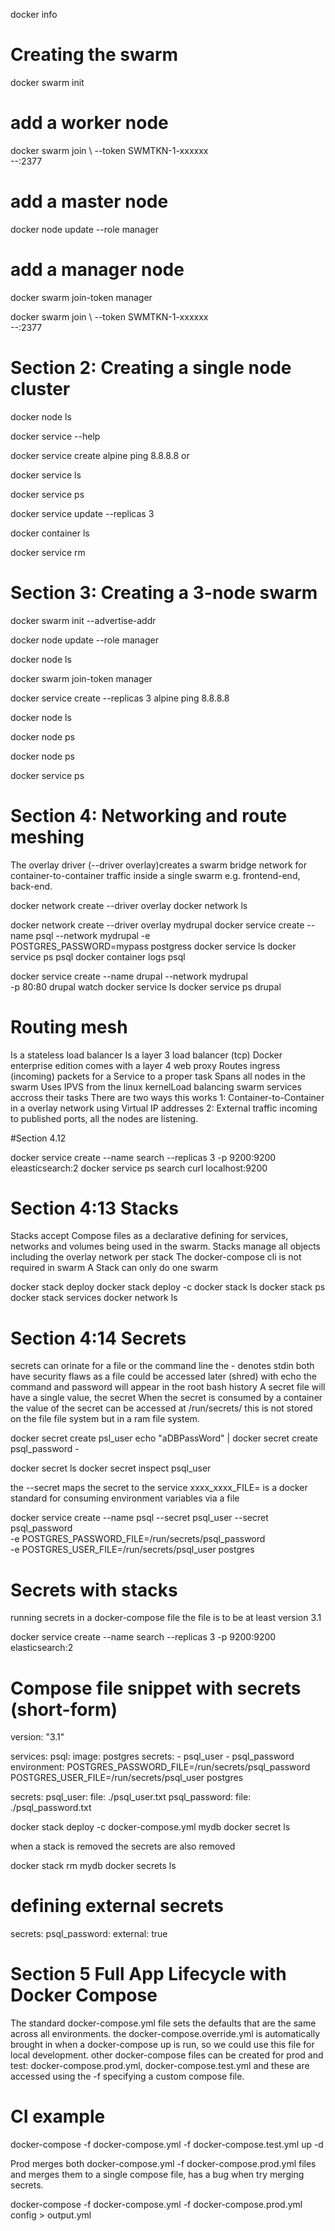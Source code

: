 
docker info

# Creating the swarm

docker swarm init

# add a worker node
docker swarm join \ 
	--token SWMTKN-1-xxxxxx \
	--<master-ip-addr>:2377

# add a master node
docker node update --role manager <node-id>

# add a manager node
docker swarm join-token manager

docker swarm join \ 
	--token SWMTKN-1-xxxxxx \
	--<master-ip-addr>:2377

# Section 2: Creating a single node cluster
docker node ls

docker service --help

docker service create alpine ping 8.8.8.8
<service-id> or <service-name>

docker service ls

docker service ps <service-id>

docker service update <service-id> --replicas 3

docker container ls

docker service rm <service-id>

# Section 3: Creating a 3-node swarm
docker swarm init --advertise-addr <ip-address>

docker node update --role manager <worker-node-id>

docker node ls

docker swarm join-token manager

docker service create --replicas 3 alpine ping 8.8.8.8

docker node ls

docker node ps

docker node ps <node-id>

docker service ps <service-id>

# Section 4: Networking and route meshing
The overlay driver (--driver overlay)creates a swarm bridge 
network for container-to-container
traffic inside a single swarm e.g. frontend-end, back-end.

docker network create --driver overlay <network-name>
docker network ls

docker network create --driver overlay mydrupal
docker service create --name psql --network mydrupal -e \
	POSTGRES_PASSWORD=mypass postgress
docker service ls
docker service ps psql
docker container logs psql

docker service create --name drupal --network mydrupal \
	-p 80:80 drupal
watch docker service ls
docker service ps drupal

# Routing mesh
Is a stateless load balancer
Is a layer 3 load balancer (tcp)
Docker enterprise edition comes with a layer 4 web proxy
Routes ingress (incoming) packets for a Service to a proper task
Spans all nodes in the swarm
Uses IPVS from the linux kernelLoad balancing swarm services accross their tasks
There are two ways this works
1: Container-to-Container in a overlay network using Virtual IP addresses
2: External traffic incoming to published ports, all the nodes are listening.

#Section 4.12

docker service create --name search --replicas 3 -p 9200:9200 eleasticsearch:2
docker service ps search
curl localhost:9200

# Section 4:13 Stacks
Stacks accept Compose files as a declarative defining for services, 
networks and volumes 
being used in the swarm.
Stacks manage all objects including the overlay network per stack
The docker-compose cli is not required in swarm
A Stack can only do one swarm

docker stack deploy
docker stack deploy -c <compose-file> <stack-name>
docker stack ls
docker stack ps <stack-name>
docker stack services <service-name>
docker network ls

# Section 4:14 Secrets
secrets can orinate for a file or the command line the - denotes stdin
both have security flaws as a file could be accessed later (shred) with
echo the command and password will appear in the root bash history
A secret file will have a single value, the secret
When the secret is consumed by a container the value of the secret
can be accessed at /run/secrets/<secret> this is not stored on the file
file system but in a ram file system.

docker secret create psl_user <secret-file>
echo "aDBPassWord" | docker secret create psql_password -

docker secret ls
docker secret inspect psql_user

the --secret maps the secret to the service
xxxx_xxxx_FILE= is a docker standard for consuming environment variables via
a file

docker service create --name psql --secret psql_user --secret psql_password \
	-e POSTGRES_PASSWORD_FILE=/run/secrets/psql_password \
	-e POSTGRES_USER_FILE=/run/secrets/psql_user postgres

# Secrets with stacks
running secrets in a docker-compose file the file is to be at least version 3.1

docker service create --name search --replicas 3 -p 9200:9200 elasticsearch:2

# Compose file snippet with secrets (short-form)
version: "3.1"

services:
	psql:
		image: postgres
		secrets:
			- psql_user
			- psql_password
		environment:
			POSTGRES_PASSWORD_FILE=/run/secrets/psql_password
			POSTGRES_USER_FILE=/run/secrets/psql_user postgres

secrets:
	psql_user:
		file: ./psql_user.txt
	psql_password:
		file: ./psql_password.txt

docker stack deploy -c docker-compose.yml mydb
docker secret ls

when a stack is removed the secrets are also removed

docker stack rm mydb
docker secrets ls

# defining external secrets
secrets:
	psql_password:
		external: true

# Section 5 Full App Lifecycle with Docker Compose
The standard docker-compose.yml file sets the defaults that are the same
across all environments.
the docker-compose.override.yml is automatically brought in when a docker-compose up is 
run, so we could use this file for local development.
other docker-compose files can be created for prod and test: docker-compose.prod.yml,
docker-compose.test.yml and these are accessed using the -f specifying a custom compose
file.

# CI example
docker-compose -f docker-compose.yml -f docker-compose.test.yml up -d

Prod merges both docker-compose.yml -f docker-compose.prod.yml files and merges them
to a single compose file, has a bug when try merging secrets.

docker-compose -f docker-compose.yml -f docker-compose.prod.yml config > output.yml













